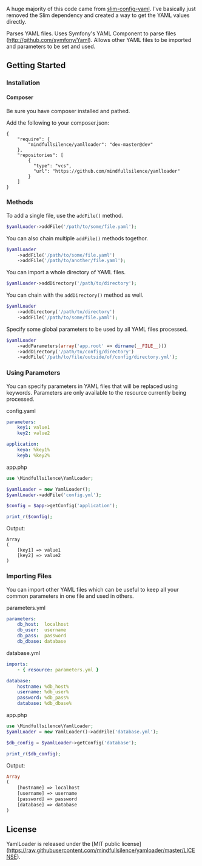 A huge majority of this code came from [slim-config-yaml](https://github.com/techsterx/slim-config-yaml). I've basically just removed the Slim dependency and created a way to get the YAML values directly.

Parses YAML files.
Uses Symfony's YAML Component to parse files (http://github.com/symfony/Yaml).
Allows other YAML files to be imported and parameters to be set and used.

## Getting Started

### Installation

#### Composer

Be sure you have composer installed and pathed.

Add the following to your composer.json:
```
{
	"require": {
		"mindfullsilence/yamlloader": "dev-master@dev"
	},
	"repositories": [
		{
		  "type": "vcs",
		  "url": "https://github.com/mindfullsilence/yamlloader"
		}
	]
}
```

### Methods

To add a single file, use the ```addFile()``` method.
```php
$yamlLoader->addFile('/path/to/some/file.yaml');
```

You can also chain multiple ```addFile()``` methods togethor.
```php
$yamlLoader
    ->addFile('/path/to/some/file.yaml')
    ->addFile('/path/to/another/file.yaml');
```

You can import a whole directory of YAML files.
```php
$yamlLoader->addDirectory('/path/to/directory');
```

You can chain with the ```addDirectory()``` method as well.
```php
$yamlLoader
    ->addDirectory('/path/to/directory')
    ->addFile('/path/to/some/file.yaml');
```

Specify some global parameters to be used by all YAML files processed.
```php
$yamlLoader
    ->addParameters(array('app.root' => dirname(__FILE__)))
    ->addDirectory('/path/to/config/directory')
    ->addFile('/path/to/file/outside/of/config/directory.yml');
```

### Using Parameters

You can specify parameters in YAML files that will be replaced using keywords. Parameters are only available to the resource currently being processed.

config.yaml
```yaml
parameters:
    key1: value1
    key2: value2

application:
    keya: %key1%
    keyb: %key2%
```

app.php
```php
use \Mindfullsilence\YamlLoader;

$yamlLoader = new YamlLoader();
$yamlLoader->addFile('config.yml');

$config = $app->getConfig('application');

print_r($config);
```

Output:
```
Array
(
    [key1] => value1
    [key2] => value2
)
```

### Importing Files

You can import other YAML files which can be useful to keep all your common parameters in one file and used in others.

parameters.yml
```yaml
parameters:
    db_host:  localhost
    db_user:  username
    db_pass:  password
    db_dbase: database
```

database.yml
```yaml
imports:
    - { resource: parameters.yml }

database:
    hostname: %db_host%
    username: %db_user%
    password: %db_pass%
    database: %db_dbase%
```

app.php
```php
use \Mindfullsilence\YamlLoader;
$yamlLoader = new YamlLoader()->addFile('database.yml');

$db_config = $yamlLoader->getConfig('database');

print_r($db_config);
```

Output:
```php
Array
(
    [hostname] => localhost
    [username] => username
    [password] => password
    [database] => database
)
```

## License

YamlLoader is released under the [MIT public license] (https://raw.githubusercontent.com/mindfullsilence/yamloader/master/LICENSE).
